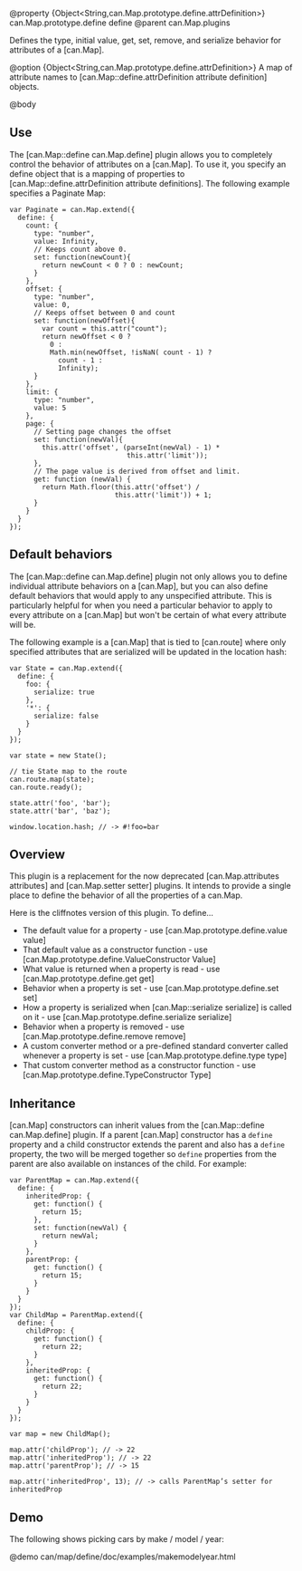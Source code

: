 @property {Object<String,can.Map.prototype.define.attrDefinition>} can.Map.prototype.define define
@parent can.Map.plugins

Defines the
type, initial value, get, set, remove, and serialize behavior for attributes 
of a [can.Map].

@option {Object<String,can.Map.prototype.define.attrDefinition>} A map of 
attribute names to [can.Map::define.attrDefinition attribute definition]
objects.

@body

## Use

The [can.Map::define can.Map.define] plugin allows you to completely control the behavior
of attributes on a [can.Map]. To use it, you specify 
an define object that is a mapping of properties 
to [can.Map::define.attrDefinition attribute definitions]. The following example 
specifies a Paginate Map:

    var Paginate = can.Map.extend({
      define: {
        count: {
          type: "number",
          value: Infinity,
          // Keeps count above 0.
          set: function(newCount){
            return newCount < 0 ? 0 : newCount;
          }
        },
        offset: {
          type: "number",
          value: 0,
          // Keeps offset between 0 and count
          set: function(newOffset){
            var count = this.attr("count");
            return newOffset < 0 ?
		      0 :
		      Math.min(newOffset, !isNaN( count - 1) ?
		        count - 1 :
		        Infinity);
          }
        },
        limit: {
          type: "number",
          value: 5
        },
        page: {
          // Setting page changes the offset
          set: function(newVal){
            this.attr('offset', (parseInt(newVal) - 1) * 
                                 this.attr('limit'));
          },
          // The page value is derived from offset and limit.
          get: function (newVal) {
		    return Math.floor(this.attr('offset') / 
		                      this.attr('limit')) + 1;
		  }
        }
      }
    });

## Default behaviors

The [can.Map::define can.Map.define] plugin not only allows you to define 
individual attribute behaviors on a [can.Map], but you can also define default
behaviors that would apply to any unspecified attribute. This is particularly
helpful for when you need a particular behavior to apply to every attribute on
a [can.Map] but won't be certain of what every attribute will be.

The following example is a [can.Map] that is tied to [can.route] where only 
specified attributes that are serialized will be updated in the location hash:

    var State = can.Map.extend({
      define: {
        foo: {
          serialize: true
        },
        '*': {
          serialize: false
        }
      }
    });

    var state = new State();

    // tie State map to the route
    can.route.map(state);
    can.route.ready();

    state.attr('foo', 'bar');
    state.attr('bar', 'baz');

    window.location.hash; // -> #!foo=bar


## Overview

This plugin is a replacement for the now deprecated [can.Map.attributes attributes] and [can.Map.setter setter] plugins. It intends to provide a single place to define the behavior of all the properties of a can.Map.

Here is the cliffnotes version of this plugin.  To define...

* The default value for a property - use [can.Map.prototype.define.value value]
* That default value as a constructor function - use [can.Map.prototype.define.ValueConstructor Value]
* What value is returned when a property is read - use [can.Map.prototype.define.get get]
* Behavior when a property is set - use [can.Map.prototype.define.set set]
* How a property is serialized when [can.Map::serialize serialize] is called on it - use [can.Map.prototype.define.serialize serialize]
* Behavior when a property is removed - use [can.Map.prototype.define.remove remove]
* A custom converter method or a pre-defined standard converter called whenever a property is set - use [can.Map.prototype.define.type type]
* That custom converter method as a constructor function - use [can.Map.prototype.define.TypeConstructor Type]

## Inheritance

[can.Map] constructors can inherit values from the [can.Map::define can.Map.define]
plugin. If a parent [can.Map] constructor has a `define` property and a child
constructor extends the parent and also has a `define` property, the two will
be merged together so `define` properties from the parent are also available
on instances of the child. For example:

    var ParentMap = can.Map.extend({
      define: {
        inheritedProp: {
          get: function() {
            return 15;
          },
          set: function(newVal) {
            return newVal;
          }
        },
        parentProp: {
          get: function() {
            return 15;
          }
        }
      }
    });
    var ChildMap = ParentMap.extend({
      define: {
        childProp: {
          get: function() {
            return 22;
          }
        },
        inheritedProp: {
          get: function() {
            return 22;
          }
        }
      }
    });

    var map = new ChildMap();

    map.attr('childProp'); // -> 22
    map.attr('inheritedProp'); // -> 22
    map.attr('parentProp'); // -> 15

    map.attr('inheritedProp', 13); // -> calls ParentMap’s setter for inheritedProp

## Demo

The following shows picking cars by make / model / year:

@demo can/map/define/doc/examples/makemodelyear.html




